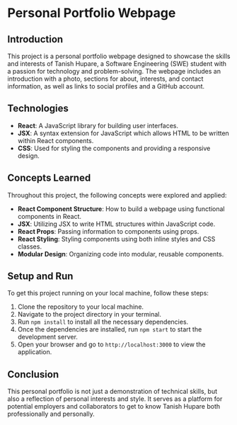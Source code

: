 # Personal Portfolio Webpage

## Introduction
This project is a personal portfolio webpage designed to showcase the skills and interests of Tanish Hupare, a Software Engineering (SWE) student with a passion for technology and problem-solving. The webpage includes an introduction with a photo, sections for about, interests, and contact information, as well as links to social profiles and a GitHub account.

## Technologies
- **React**: A JavaScript library for building user interfaces.
- **JSX**: A syntax extension for JavaScript which allows HTML to be written within React components.
- **CSS**: Used for styling the components and providing a responsive design.

## Concepts Learned
Throughout this project, the following concepts were explored and applied:
- **React Component Structure**: How to build a webpage using functional components in React.
- **JSX**: Utilizing JSX to write HTML structures within JavaScript code.
- **React Props**: Passing information to components using props.
- **React Styling**: Styling components using both inline styles and CSS classes.
- **Modular Design**: Organizing code into modular, reusable components.

## Setup and Run
To get this project running on your local machine, follow these steps:
1. Clone the repository to your local machine.
2. Navigate to the project directory in your terminal.
3. Run `npm install` to install all the necessary dependencies.
4. Once the dependencies are installed, run `npm start` to start the development server.
5. Open your browser and go to `http://localhost:3000` to view the application.

## Conclusion
This personal portfolio is not just a demonstration of technical skills, but also a reflection of personal interests and style. It serves as a platform for potential employers and collaborators to get to know Tanish Hupare both professionally and personally.
